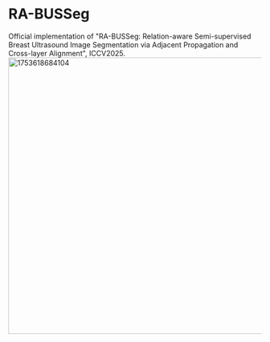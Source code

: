 # RA-BUSSeg
Official implementation of "RA-BUSSeg: Relation-aware Semi-supervised Breast Ultrasound Image Segmentation via Adjacent Propagation and Cross-layer Alignment", ICCV2025.
<img width="1314" height="551" alt="1753618684104" src="https://github.com/user-attachments/assets/c79a561b-b10d-4b21-9bc2-3bda34d9d380" />
